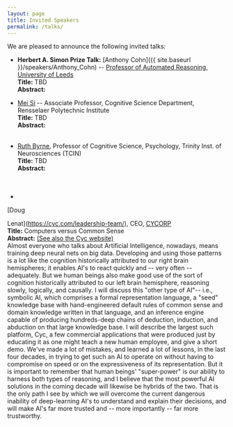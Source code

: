 ```yaml
---
layout: page
title: Invited Speakers
permalink: /talks/
---
```


We are pleased to announce the following invited talks:

<!---  - **Sunday** --->
  - <span id= "Cohn_talk"> <!--- **9:00 AM EST: ** --->
**Herbert A. Simon Prize Talk:** [Anthony Cohn]({{
 site.baseurl }}/speakers/Anthony_Cohn) --  [Professor of Automated
 Reasoning, University of
 Leeds](https://eps.leeds.ac.uk/computing/staff/76/professor-anthony-g-cohn-freng-ceng-citp) </span>   
    **Title:** TBD   
    **Abstract:** 


<!--- - **Saturday** --->
  - <span id="Si_talk"><!--- ** 11:00 AM EST: ** --->
     [Mei Si](https://faculty.rpi.edu/mei-si) -- Associate Professor, Cognitive Science Department, Rensselaer Polytechnic Institute</span>  <br>
    **Title:** TBD   
    **Abstract:** 
    <br><br>
    

  
  - <span id="Byrne_talk"> <!--- **11:00 AM EST:** ---> 
  [Ruth Byrne](https://www.tcd.ie/research/profiles/?profile=rmbyrne),
  Professor of Cognitive Science, Psychology, Trinity Inst. of
  Neurosciences (TCIN) </span><br>
    **Title:** TBD   
    **Abstract:**   
    <br><br>
    
<!---- **Monday:**<br>        --->    
  - <span id="Lenat_talk"> 
   <!--- **11:00 AM EST**: --> [Doug
   Lenat](https://cyc.com/leadership-team/), </span> CEO, [CYCORP](https://cycorp.com) <br>
    **Title:** Computers versus Common Sense   
    **Abstract:**     [(See also the Cyc website)]( https://en.wikipedia.org/wiki/Cyc)<br>
  Almost everyone who talks about Artificial Intelligence, nowadays, means training deep neural nets on big data.  Developing and using those patterns is a lot like the cognition historically attributed to our right brain hemispheres; it enables AI's to react quickly and -- very often -- adequately.  But we human beings also make good use of the sort of cognition historically attributed to our left brain hemisphere, reasoning slowly, logically, and causally.   I will discuss this "other type of AI"-- i.e., symbolic AI, which comprises a formal representation language, a "seed" knowledge base with hand-engineered default rules of common sense and domain knowledge written in that language, and an inference engine capable of producing hundreds-deep chains of deduction, induction, and abduction on that large knowledge base.  I will describe the largest such platform, Cyc, a few commercial applications that were produced just by educating it as one might teach a new human employee, and give a short demo.   We've made a lot of mistakes, and learned a lot of lessons, in the last four decades, in trying to get such an AI to operate on without having to compromise on speed or on the expressiveness of its representation.  But it is important to remember that human beings' "super-power" is our ability to harness both types of reasoning, and I believe that the most powerful AI solutions in the coming decade will likewise be hybrids of the two.  That is the only path I see by which we will overcome the current dangerous inability of deep-learning AI's to understand and explain their decisions, and will make AI's far more trusted and -- more importantly -- far more trustworthy.
    <br><br>
    
<!--
**1:45 PM EST: <span id="panel"> Panel Discussion: Research Directions for Cognitive Systems</span>**
<table style="border-style: none; top-margin:-10px; border-spacing: 0px">
<tr style="border-style: none"> <td width=30px style="border-style: none"></td>
<td style="border-style: none">
<b>Abstract:</b> Given recent rapid advances in many areas of Artificial Intelligence, including but not limited to machine learning, access to large data, knowledge-graphs, robotics and autonomous vehicles to name a few, this community has a great opportunity to grow by demonstrating the relevance of its approaches through cross-fertilization with other research that could benefit from a cognitive systems architectural perspective and vice versa.  This panel will lead a group discussion on how we might do that, and thereby encourage more diverse participation at this conference.<br>
<b>Panelists:</b><br>
<ul>
<li><a href="https://eps.leeds.ac.uk/computing/staff/76/professor-anthony-g-cohn-freng-ceng-citp">Anthony Cohn, University of Leeds</a></li>
<li><a href="http://www.matthewklenk.com/">Matthew Klenk, Toyota Research Institute</a></li>
<li><a href="https://laird.engin.umich.edu/">John Laird, University of Michigan</a></li>
<li>Moderator: <a href="https://www.smith.edu/academics/faculty/jamie-macbeth">Jaime Macbeth, Smith College</a></li>
</ul></td></tr></table>
-->


<!-- - _Cognitive Systems Pedagogy_: An overview of the workshop moderated by Tom Williams. -->


